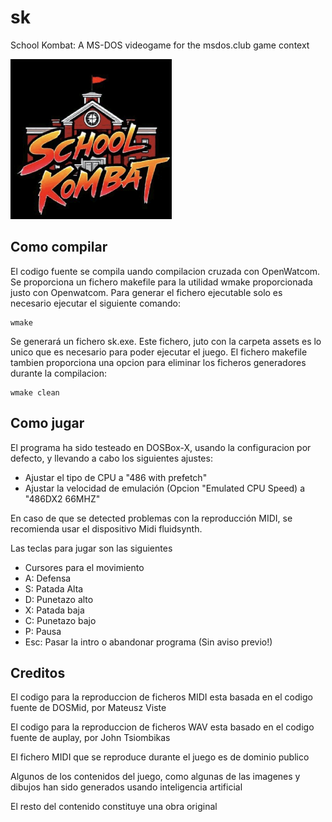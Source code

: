 # sk
School Kombat: A MS-DOS videogame for the msdos.club game context

![alt text](https://raw.githubusercontent.com/jm-fernandez/sk/refs/heads/main/assets/intro/sk_logo.bmp)

## Como compilar
El codigo fuente se compila uando compilacion cruzada con OpenWatcom. Se proporciona un fichero makefile para la utilidad wmake proporcionada justo con Openwatcom. Para generar el fichero ejecutable solo es necesario ejecutar el siguiente comando:

```
wmake
``` 

Se generará un fichero sk.exe. Este fichero, juto con la carpeta assets es lo unico que es necesario para poder ejecutar el juego. El fichero makefile tambien proporciona una opcion para eliminar los ficheros generadores durante la compilacion:

```
wmake clean
``` 

## Como jugar
El programa ha sido testeado en DOSBox-X, usando la configuracion por defecto, y llevando a cabo los siguientes ajustes:
   - Ajustar el tipo de CPU a "486 with prefetch"
   - Ajustar la velocidad de emulación (Opcion "Emulated CPU Speed) a "486DX2 66MHZ"

En caso de que se detected problemas con la reproducción MIDI, se recomienda usar el dispositivo Midi fluidsynth.

Las teclas para jugar son las siguientes
   - Cursores para el movimiento 
   - A: Defensa
   - S: Patada Alta
   - D: Punetazo alto
   - X: Patada baja
   - C: Punetazo bajo
   - P: Pausa
   - Esc: Pasar la intro o abandonar programa (Sin aviso previo!)

## Creditos
El codigo para la reproduccion de ficheros MIDI esta basada en el codigo fuente de DOSMid, por Mateusz Viste

El codigo para la reproduccion de ficheros WAV esta basado en el codigo fuente de auplay, por John Tsiombikas

El fichero MIDI que se reproduce durante el juego es de dominio publico

Algunos de los contenidos del juego, como algunas de las imagenes y dibujos han sido generados usando inteligencia artificial

El resto del contenido constituye una obra original
